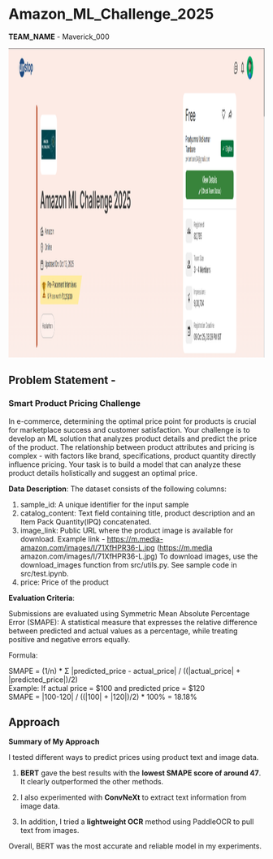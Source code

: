# Amazon_ML_Challenge_2025
**TEAM_NAME** - Maverick_000

<img width="1918" height="610" alt="Screenshot 2025-10-15 002016" src="https://github.com/pradyumna-000/Amazon_ML_Challenge_2025/blob/main/Screenshot%202025-10-16%20183252.png?raw=true" />


## Problem Statement -
### Smart Product Pricing Challenge 
In e-commerce, determining the optimal price point for products is crucial for marketplace success 
and customer satisfaction. Your challenge is to develop an ML solution that analyzes product details 
and predict the price of the product. The relationship between product attributes and pricing is 
complex - with factors like brand, specifications, product quantity directly influence pricing. Your task 
is to build a model that can analyze these product details holistically and suggest an optimal price.

**Data Description**: 
The dataset consists of the following columns: 
1. sample_id: A unique identifier for the input sample 
2. catalog_content: Text field containing title, product description and an Item Pack Quantity(IPQ) 
concatenated. 
3. image_link: Public URL where the product image is available for download. Example link - 
https://m.media-amazon.com/images/I/71XfHPR36-L.jpg (https://m.media
amazon.com/images/I/71XfHPR36-L.jpg) To download images, use the download_images function 
from src/utils.py. See sample code in src/test.ipynb. 
4. price: Price of the product

**Evaluation Criteria**: 

Submissions are evaluated using Symmetric Mean Absolute Percentage Error (SMAPE):
A statistical 
measure that expresses the relative difference between predicted and actual values as a percentage, 
while treating positive and negative errors equally. <br>

Formula: 

SMAPE = (1/n) * Σ |predicted_price - actual_price| / ((|actual_price| + |predicted_price|)/2) <br>
Example: If actual price = $100 and predicted price = $120 <br>
SMAPE = |100-120| / ((|100| + |120|)/2) * 100% = 18.18% <br>

## Approach 

**Summary of My Approach**

I tested different ways to predict prices using product text and image data.

1) **BERT** gave the best results with the **lowest SMAPE score of around 47**. It clearly outperformed the other methods.

2) I also experimented with **ConvNeXt** to extract text information from image data.

3) In addition, I tried a **lightweight OCR** method using PaddleOCR to pull text from images.

Overall, BERT was the most accurate and reliable model in my experiments.


